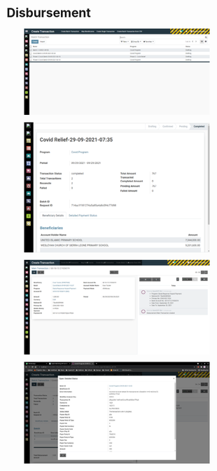 # Disbursement

<figure><img src="../.gitbook/assets/01-batch-list.png" alt=""><figcaption></figcaption></figure>

<figure><img src="../.gitbook/assets/04-Batch Details.png" alt=""><figcaption></figcaption></figure>

<figure><img src="../.gitbook/assets/06-Beneficiary_details_in_batch.png" alt=""><figcaption></figcaption></figure>

<figure><img src="../.gitbook/assets/05-reconciliation-screen.png" alt=""><figcaption></figcaption></figure>
